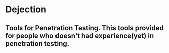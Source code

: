 # Dejection
## Tools for Penetration Testing. This tools provided for people who doesn't had experience(yet) in penetration testing. 
